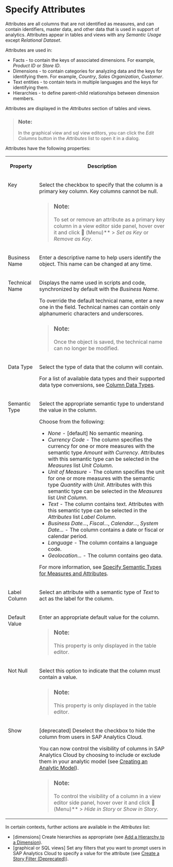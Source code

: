 <!-- loiocedc59c994cf488bb6b43b105e72c4d3 -->

<link rel="stylesheet" type="text/css" href="../css/sap-icons.css"/>

# Specify Attributes

Attributes are all columns that are not identified as measures, and can contain identifiers, master data, and other data that is used in support of analytics. Attributes appear in tables and views with any *Semantic Usage* except *Relational Dataset*.

Attributes are used in:

-   Facts - to contain the keys of associated dimensions. For example, *Product ID* or *Store ID*.
-   Dimensions - to contain categories for analyzing data and the keys for identifying them. For example, *Country*, *Sales Organization*, *Customer*.
-   Text entities - to contain texts in multiple languages and the keys for identifying them.
-   Hierarchies - to define parent-child relationships between dimension members.

Attributes are displayed in the *Attributes* section of tables and views.

> ### Note:  
> In the graphical view and sql view editors, you can click the *Edit Columns* button in the *Attributes* list to open it in a dialog.

Attributes have the following properties:


<table>
<tr>
<th valign="top">

Property

</th>
<th valign="top">

Description

</th>
</tr>
<tr>
<td valign="top">

Key

</td>
<td valign="top">

Select the checkbox to specify that the column is a primary key column. Key columns cannot be null. 

> ### Note:  
> To set or remove an attribute as a primary key column in a view editor side panel, hover over it and click <span class="FPA-icons-V3"></span> \(Menu\)** \> *Set as Key* or *Remove as Key*.



</td>
</tr>
<tr>
<td valign="top">

Business Name 

</td>
<td valign="top">

Enter a descriptive name to help users identify the object. This name can be changed at any time. 

</td>
</tr>
<tr>
<td valign="top">

Technical Name 

</td>
<td valign="top">

Displays the name used in scripts and code, synchronized by default with the *Business Name*.

To override the default technical name, enter a new one in the field. Technical names can contain only alphanumeric characters and underscores.

> ### Note:  
> Once the object is saved, the technical name can no longer be modified.



</td>
</tr>
<tr>
<td valign="top">

Data Type

</td>
<td valign="top">

Select the type of data that the column will contain. 

For a list of available data types and their supported data type conversions, see [Column Data Types](../Acquiring-and-Preparing-Data-in-the-Data-Builder/column-data-types-7b1dc6e.md).

</td>
</tr>
<tr>
<td valign="top">

Semantic Type

</td>
<td valign="top">

Select the appropriate semantic type to understand the value in the column. 

Choose from the following:

-   *None* - \[default\] No semantic meaning.
-   *Currency Code* - The column specifies the currency for one or more measures with the semantic type *Amount with Currency*. Attributes with this semantic type can be selected in the *Measures* list *Unit Column*.
-   *Unit of Measure* - The column specifies the unit for one or more measures with the semantic type *Quantity with Unit*. Attributes with this semantic type can be selected in the *Measures* list *Unit Column*.
-   *Text* - The column contains text. Attributes with this semantic type can be selected in the *Attributes* list *Label Column*.
-   *Business Date...*, *Fiscal...*, *Calendar...*, *System Date...* - The column contains a date or fiscal or calendar period.
-   *Language* - The column contains a language code.
-   *Geolocation...* - The column contains geo data.

For more information, see [Specify Semantic Types for Measures and Attributes](specify-semantic-types-for-measures-and-attributes-f7272c0.md).

</td>
</tr>
<tr>
<td valign="top">

Label Column

</td>
<td valign="top">

Select an attribute with a semantic type of *Text* to act as the label for the column. 

</td>
</tr>
<tr>
<td valign="top">

Default Value

</td>
<td valign="top">

Enter an appropriate default value for the column. 

> ### Note:  
> This property is only displayed in the table editor.



</td>
</tr>
<tr>
<td valign="top">

Not Null

</td>
<td valign="top">

Select this option to indicate that the column must contain a value. 

> ### Note:  
> This property is only displayed in the table editor.



</td>
</tr>
<tr>
<td valign="top">

Show

</td>
<td valign="top">

\[deprecated\] Deselect the checkbox to hide the column from users in SAP Analytics Cloud. 

You can now control the visibility of columns in SAP Analytics Cloud by choosing to include or exclude them in your analytic model \(see [Creating an Analytic Model](creating-an-analytic-model-e5fbe9e.md)\).

> ### Note:  
> To control the visibility of a column in a view editor side panel, hover over it and click <span class="FPA-icons-V3"></span> \(Menu\)** \> *Hide in Story* or *Show in Story*.



</td>
</tr>
</table>

In certain contexts, further actions are available in the *Attributes* list:

-   \[dimensions\] Create hierarchies as appropriate \(see [Add a Hierarchy to a Dimension](add-a-hierarchy-to-a-dimension-218b7e6.md)\).
-   \[graphical or SQL views\] Set any filters that you want to prompt users in SAP Analytics Cloud to specify a value for the attribute \(see [Create a Story Filter \(Deprecated\)](create-a-story-filter-deprecated-8dfc684.md)\).

